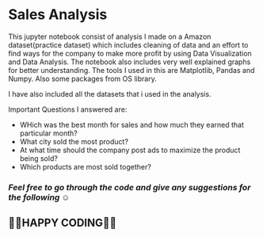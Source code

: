 # Sales Analysis
  
  This jupyter notebook consist of analysis I made on a Amazon dataset(practice dataset) which includes cleaning of data and an effort to find ways for the company to make more profit by using Data Visualization and Data Analysis. The notebook also includes very well explained graphs for better understanding.
  The tools I used in this are Matplotlib, Pandas and Numpy. Also some packages from OS library.  
  
  I have also included all the datasets that i used in the analysis.
  
  Important Questions I answered are:   
  * WHich was the best month for sales and how much they earned that particular month?
  * What city sold the most product?
  * At what time should the company post ads to maximize the product being sold?
  * Which products are most sold together?
  
  ### *Feel free to go through the code and give any suggestions for the following ☺*
  
  
  ## 👩‍💻**HAPPY CODING**👨‍💻
